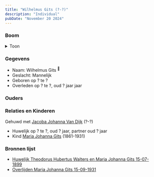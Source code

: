 ```yaml
---
title: "Wilhelmus Gits (?-?)"
description: "Individual"
pubDate: "November 20 2024"
---
```


### Boom
<details><summary>Toon</summary>

![test](https://www.plantuml.com/plantuml/svg/hP91Jy8m5CVl_HGlSl14ih60I1OWw6OaCI5gz4ZUrYUhwrhITY4BuRjRsG9uqeEtfg__z_lrjNFhqBYwaioMGctHO0KPvkN6w5hnEosr0MTGMLyYvLWXE44kJ2wfNLErTGrKL6LaRBjb7HdIhjaIk-YQIxGMzWm05jfmCg-5o4j5riPnXK9Dfn2n0sFNi3gYB6DjvEfTo89aLLju4CvU0Lfu389W7C8fsKkYT9WkVFlzXo393n1FCioQTQQTapIPmWnc5pLRrbAkKV5rRhIrcVOUtQ73YRl4N6S8IrsWKWXlgE1UV9PdWG50BrqaKHBz3xZZnfCTSIxKvhjmfAMUDXX1JufDuHgIKkyyyHHuGYFEdZ-6T3FwY-CWW9Ta1U5u5FguKbII-bqw7BQfsoY4Pz-A3CVAMtMFq-zttgmRrdcZkq-_KsHiJehxJ_W5)
</details>

### Gegevens
- Naam: Wilhelmus Gits <sup><a href="../s00101/" style="text-decoration:none" title="Huwelijk Theodorus Hubertus Walters en Maria Johanna Gits 15-07-1899">:link:</a></sup>
- Geslacht: Mannelijk
- Geboren op ? te ? 
- Overleden op ? te ?, oud ? jaar jaar 

### Ouders

### Relaties en Kinderen

Gehuwd met [Jacoba Johanna Van Dijk](../i00082/) (?-?) 
- Huwelijk op ? te ?, oud ? jaar, partner oud ? jaar 
- Kind [Maria Johanna Gits](../i00076/) (1861-1931)

### Bronnen lijst
- [Huwelijk Theodorus Hubertus Walters en Maria Johanna Gits 15-07-1899](../s00101/)
- [Overlijden Maria Johanna Gits 15-09-1931](../s00105/)